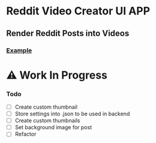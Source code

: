# Reddit Video Creator UI APP

## Render Reddit Posts into Videos

### [Example](https://www.youtube.com/channel/UCXt2aUt0pmneWULS_1Nwvyg)

# ⚠️ Work In Progress

### Todo

- [ ] Create custom thumbnail
- [ ] Store settings into .json to be used in backend
- [ ] Create custom thumbnails
- [ ] Set background image for post
- [ ] Refactor
